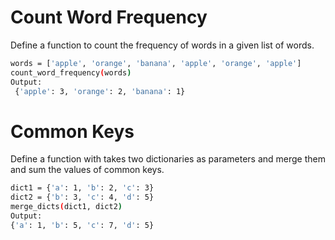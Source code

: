 # Count Word Frequency

Define a function to count the frequency of words in a given list of words.

```sh
words = ['apple', 'orange', 'banana', 'apple', 'orange', 'apple'] 
count_word_frequency(words) 
Output:
 {'apple': 3, 'orange': 2, 'banana': 1}
```

# Common Keys
Define a function with takes two dictionaries as parameters and merge them and sum the values of common keys.

```sh
dict1 = {'a': 1, 'b': 2, 'c': 3}
dict2 = {'b': 3, 'c': 4, 'd': 5}
merge_dicts(dict1, dict2)
Output:
{'a': 1, 'b': 5, 'c': 7, 'd': 5}
```